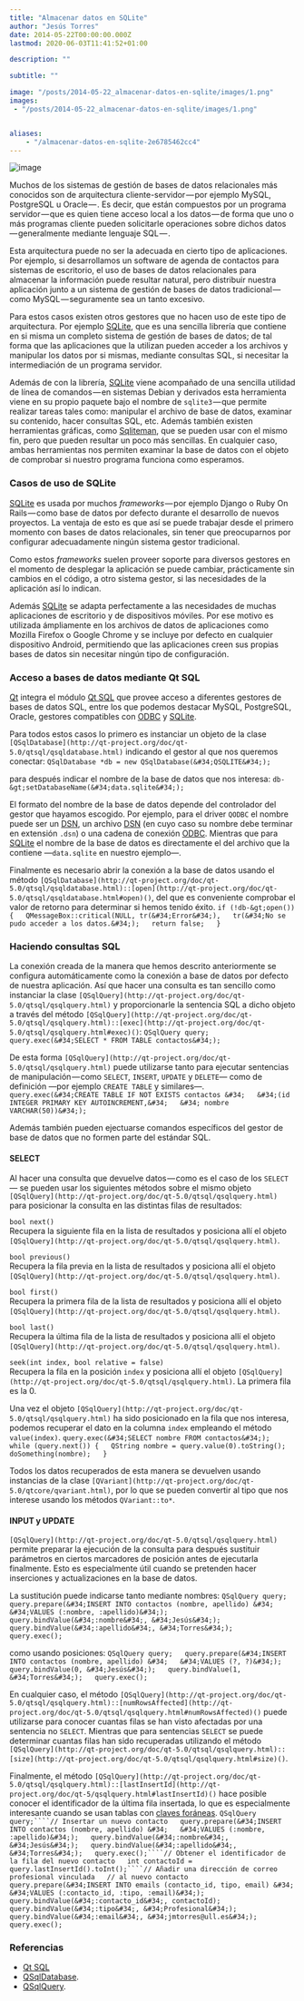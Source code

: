 ```yaml
---
title: "Almacenar datos en SQLite"
author: "Jesús Torres"
date: 2014-05-22T00:00:00.000Z
lastmod: 2020-06-03T11:41:52+01:00

description: ""

subtitle: ""

image: "/posts/2014-05-22_almacenar-datos-en-sqlite/images/1.png" 
images:
 - "/posts/2014-05-22_almacenar-datos-en-sqlite/images/1.png" 


aliases:
    - "/almacenar-datos-en-sqlite-2e6785462cc4"
---
```


![image](/posts/2014-05-22_almacenar-datos-en-sqlite/images/1.png)

Muchos de los sistemas de gestión de bases de datos relacionales más conocidos son de arquitectura cliente-servidor — por ejemplo MySQL, PostgreSQL u Oracle — . Es decir, que están compuestos por un programa servidor — que es quien tiene acceso local a los datos — de forma que uno o más programas cliente pueden solicitarle operaciones sobre dichos datos — generalmente mediante lenguaje SQL — .

Esta arquitectura puede no ser la adecuada en cierto tipo de aplicaciones. Por ejemplo, si desarrollamos un software de agenda de contactos para sistemas de escritorio, el uso de bases de datos relacionales para almacenar la información puede resultar natural, pero distribuir nuestra aplicación junto a un sistema de gestión de bases de datos tradicional — como MySQL — seguramente sea un tanto excesivo.

Para estos casos existen otros gestores que no hacen uso de este tipo de arquitectura. Por ejemplo [SQLite](http://www.sqlite.org/), que es una sencilla librería que contiene en si misma un completo sistema de gestión de bases de datos; de tal forma que las aplicaciones que la utilizan pueden acceder a los archivos y manipular los datos por si mismas, mediante consultas SQL, si necesitar la intermediación de un programa servidor.

Además de con la librería, [SQLite](http://www.sqlite.org/) viene acompañado de una sencilla utilidad de línea de comandos — en sistemas Debian y derivados esta herramienta viene en su propio paquete bajo el nombre de `sqlite3` — que permite realizar tareas tales como: manipular el archivo de base de datos, examinar su contenido, hacer consultas SQL, etc. Además también existen herramientas gráficas, como [Sqliteman](http://sqliteman.com/), que se pueden usar con el mismo fin, pero que pueden resultar un poco más sencillas. En cualquier caso, ambas herramientas nos permiten examinar la base de datos con el objeto de comprobar si nuestro programa funciona como esperamos.

### Casos de uso de SQLite

[SQLite](http://www.sqlite.org/) es usada por muchos _frameworks_ — por ejemplo Django o Ruby On Rails — como base de datos por defecto durante el desarrollo de nuevos proyectos. La ventaja de esto es que así se puede trabajar desde el primero momento con bases de datos relacionales, sin tener que preocuparnos por configurar adecuadamente ningún sistema gestor tradicional.

Como estos _frameworks_ suelen proveer soporte para diversos gestores en el momento de desplegar la aplicación se puede cambiar, prácticamente sin cambios en el código, a otro sistema gestor, si las necesidades de la aplicación así lo indican.

Además [SQLite](http://www.sqlite.org/) se adapta perfectamente a las necesidades de muchas aplicaciones de escritorio y de dispositivos móviles. Por ese motivo es utilizada ámpliamente en los archivos de datos de aplicaciones como Mozilla Firefox o Google Chrome y se incluye por defecto en cualquier dispositivo Android, permitiendo que las aplicaciones creen sus propias bases de datos sin necesitar ningún tipo de configuración.

### Acceso a bases de datos mediante Qt SQL

[Qt](https://jmtorres.webs.ull.es/me/2013/01/proyecto-qt-framework-de-desarrollo-de-aplicaciones) integra el módulo [Qt SQL](http://qt-project.org/doc/qt-5.0/qtsql/qtsql-index.html) que provee acceso a diferentes gestores de bases de datos SQL, entre los que podemos destacar MySQL, PostgreSQL, Oracle, gestores compatibles con [ODBC](http://es.wikipedia.org/wiki/Open_Database_Connectivity) y [SQLite](http://www.sqlite.org/).

Para todos estos casos lo primero es instanciar un objeto de la clase `[QSqlDatabase](http://qt-project.org/doc/qt-5.0/qtsql/qsqldatabase.html)` indicando el gestor al que nos queremos conectar:
``QSqlDatabase *db = new QSqlDatabase(&#34;QSQLITE&#34;);``

para después indicar el nombre de la base de datos que nos interesa:
``db-&gt;setDatabaseName(&#34;data.sqlite&#34;);``

El formato del nombre de la base de datos depende del controlador del gestor que hayamos escogido. Por ejemplo, para el driver `QODBC` el nombre puede ser un [DSN](http://es.wikipedia.org/wiki/Data_Source_Name), un archivo [DSN](http://es.wikipedia.org/wiki/Data_Source_Name) (en cuyo caso su nombre debe terminar en extensión `.dsn`) o una cadena de conexión [ODBC](http://es.wikipedia.org/wiki/Open_Database_Connectivity). Mientras que para [SQLite](http://www.sqlite.org/) el nombre de la base de datos es directamente el del archivo que la contiene —`data.sqlite` en nuestro ejemplo—.

Finalmente es necesario abrir la conexión a la base de datos usando el método `[QSqlDatabase](http://qt-project.org/doc/qt-5.0/qtsql/qsqldatabase.html)::[open](http://qt-project.org/doc/qt-5.0/qtsql/qsqldatabase.html#open)()`, del que es conveniente comprobar el valor de retorno para determinar si hemos tenido éxito.
``if (!db-&gt;open()) {  
    QMessageBox::critical(NULL, tr(&#34;Error&#34;),  
        tr(&#34;No se pudo acceder a los datos.&#34;);  
    return false;  
}``

### Haciendo consultas SQL

La conexión creada de la manera que hemos descrito anteriormente se configura automáticamente como la conexión a base de datos por defecto de nuestra aplicación. Así que hacer una consulta es tan sencillo como instanciar la clase `[QSqlQuery](http://qt-project.org/doc/qt-5.0/qtsql/qsqlquery.html)` y proporcionarle la sentencia SQL a dicho objeto a través del método `[QSqlQuery](http://qt-project.org/doc/qt-5.0/qtsql/qsqlquery.html)::[exec](http://qt-project.org/doc/qt-5.0/qtsql/qsqlquery.html#exec)()`:
``QSqlQuery query;  
query.exec(&#34;SELECT * FROM TABLE contactos&#34;);``

De esta forma `[QSqlQuery](http://qt-project.org/doc/qt-5.0/qtsql/qsqlquery.html)` puede utilizarse tanto para ejecutar sentencias de manipulación — como `SELECT`, `INSERT`, `UPDATE` y `DELETE`— como de definición —por ejemplo `CREATE TABLE` y similares—.
``query.exec(&#34;CREATE TABLE IF NOT EXISTS contactos &#34;  
            &#34;(id INTEGER PRIMARY KEY AUTOINCREMENT,&#34;  
            &#34; nombre VARCHAR(50))&#34;);``

Además también pueden ejectuarse comandos específicos del gestor de base de datos que no formen parte del estándar SQL.

#### SELECT

Al hacer una consulta que devuelve datos — como es el caso de los `SELECT`— se pueden usar los siguientes métodos sobre el mismo objeto `[QSqlQuery](http://qt-project.org/doc/qt-5.0/qtsql/qsqlquery.html)` para posicionar la consulta en las distintas filas de resultados:

`bool next()`  
Recupera la siguiente fila en la lista de resultados y posiciona allí el objeto `[QSqlQuery](http://qt-project.org/doc/qt-5.0/qtsql/qsqlquery.html)`.

`bool previous()`  
Recupera la fila previa en la lista de resultados y posiciona allí el objeto `[QSqlQuery](http://qt-project.org/doc/qt-5.0/qtsql/qsqlquery.html)`.

`bool first()`  
Recupera la primera fila de la lista de resultados y posiciona allí el objeto `[QSqlQuery](http://qt-project.org/doc/qt-5.0/qtsql/qsqlquery.html)`.

`bool last()`  
Recupera la última fila de la lista de resultados y posiciona allí el objeto `[QSqlQuery](http://qt-project.org/doc/qt-5.0/qtsql/qsqlquery.html)`.

`seek(int index, bool relative = false)`  
Recupera la fila en la posición `index` y posiciona allí el objeto `[QSqlQuery](http://qt-project.org/doc/qt-5.0/qtsql/qsqlquery.html)`. La primera fila es la 0.

Una vez el objeto `[QSqlQuery](http://qt-project.org/doc/qt-5.0/qtsql/qsqlquery.html)` ha sido posicionado en la fila que nos interesa, podemos recuperar el dato en la columna `index` empleando el método `value(index)`.
``query.exec(&#34;SELECT nombre FROM contactos&#34;);  
while (query.next()) {  
    QString nombre = query.value(0).toString();  
    doSomething(nombre);  
}``

Todos los datos recuperados de esta manera se devuelven usando instancias de la clase `[QVariant](http://qt-project.org/doc/qt-5.0/qtcore/qvariant.html)`, por lo que se pueden convertir al tipo que nos interese usando los métodos `QVariant::to*`.

#### INPUT y UPDATE

`[QSqlQuery](http://qt-project.org/doc/qt-5.0/qtsql/qsqlquery.html)` permite preparar la ejecución de la consulta para después sustituir parámetros en ciertos marcadores de posición antes de ejecutarla finalmente. Esto es especialmente útil cuando se pretenden hacer inserciones y actualizaciones en la base de datos.

La sustitución puede indicarse tanto mediante nombres:
``QSqlQuery query;  
query.prepare(&#34;INSERT INTO contactos (nombre, apellido) &#34;  
              &#34;VALUES (:nombre, :apellido)&#34;);  
query.bindValue(&#34;:nombre&#34;, &#34;Jesús&#34;);  
query.bindValue(&#34;:apellido&#34;, &#34;Torres&#34;);  
query.exec();``

como usando posiciones:
``QSqlQuery query;  
query.prepare(&#34;INSERT INTO contactos (nombre, apellido) &#34;  
              &#34;VALUES (?, ?)&#34;);  
query.bindValue(0, &#34;Jesús&#34;);  
query.bindValue(1, &#34;Torres&#34;);  
query.exec();``

En cualquier caso, el método `[QSqlQuery](http://qt-project.org/doc/qt-5.0/qtsql/qsqlquery.html)::[numRowsAffected](http://qt-project.org/doc/qt-5.0/qtsql/qsqlquery.html#numRowsAffected)()` puede utilizarse para conocer cuantas filas se han visto afectadas por una sentencia no `SELECT`. Mientras que para sentencias `SELECT` se puede determinar cuantas filas han sido recuperadas utilizando el método `[QSqlQuery](http://qt-project.org/doc/qt-5.0/qtsql/qsqlquery.html)::[size](http://qt-project.org/doc/qt-5.0/qtsql/qsqlquery.html#size)()`.

Finalmente, el método `[QSqlQuery](http://qt-project.org/doc/qt-5.0/qtsql/qsqlquery.html)::[lastInsertId](http://qt-project.org/doc/qt-5/qsqlquery.html#lastInsertId)()` hace posible conocer el identificador de la última fila insertada, lo que es especialmente interesante cuando se usan tablas con [claves foráneas](https://es.wikipedia.org/wiki/Clave_for%C3%A1nea).
``QSqlQuery query;````// Insertar un nuevo contacto  
query.prepare(&#34;INSERT INTO contactos (nombre, apellido) &#34;  
              &#34;VALUES (:nombre, :apellido)&#34;);  
query.bindValue(&#34;:nombre&#34;, &#34;Jesús&#34;);  
query.bindValue(&#34;:apellido&#34;, &#34;Torres&#34;);  
query.exec();````// Obtener el identificador de la fila del nuevo contacto  
int contactoId = query.lastInsertId().toInt();````// Añadir una dirección de correo profesional vinculada  
// al nuevo contacto  
query.prepare(&#34;INSERT INTO emails (contacto_id, tipo, email) &#34;  
              &#34;VALUES (:contacto_id, :tipo, :email)&#34;);  
query.bindValue(&#34;:contacto_id&#34;, contactoId);  
query.bindValue(&#34;:tipo&#34;, &#34;Profesional&#34;);  
query.bindValue(&#34;:email&#34;, &#34;jmtorres@ull.es&#34;);  
query.exec();``

### Referencias

*   [Qt SQL](http://qt-project.org/doc/qt-5.0/qtsql/qtsql-index.html)
*   [QSqlDatabase](http://qt-project.org/doc/qt-5.0/qtsql/qsqldatabase.html).
*   [QSqlQuery](http://qt-project.org/doc/qt-5.0/qtsql/qsqlquery.html).
